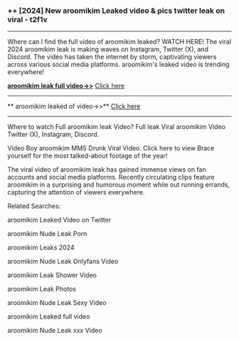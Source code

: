 ### ++ [2024] New  aroomikim Leaked video & pics twitter leak on viral - t2f1v
----------

Where can I find the full video of  aroomikim leaked? WATCH HERE! The viral 2024  aroomikim leak is making waves on Instagram, Twitter (X), and Discord. The video has taken the internet by storm, captivating viewers across various social media platforms.  aroomikim's leaked video is trending everywhere!


**[ aroomikim leak full video->>](http://wildbook.top/wildbook8git)** [Click here](http://wildbook.top/wildbook8git)

----------


** aroomikim leaked of video->>** [Click here](http://wildbook.top/wildbook8git)

----------


Where to watch Full  aroomikim leak Video? Full leak Viral  aroomikim Video Twitter (X), Instagram, Discord.

Video Boy  aroomikim MMS Drunk Viral Video. Click here to view Brace yourself for the most talked-about footage of the year!

The viral video of  aroomikim leak has gained immense views on fan accounts and social media platforms. Recently circulating clips feature  aroomikim in a surprising and humorous moment while out running errands, capturing the attention of viewers everywhere.




Related Searches:

 aroomikim Leaked Video on Twitter

 aroomikim Nude Leak Porn

 aroomikim Leaks 2024

 aroomikim Nude Leak Onlyfans Video

 aroomikim Leak Shower Video

 aroomikim Leak Photos

 aroomikim Nude Leak Sexy Video

 aroomikim Leaked full video

 aroomikim Nude Leak xxx Video

